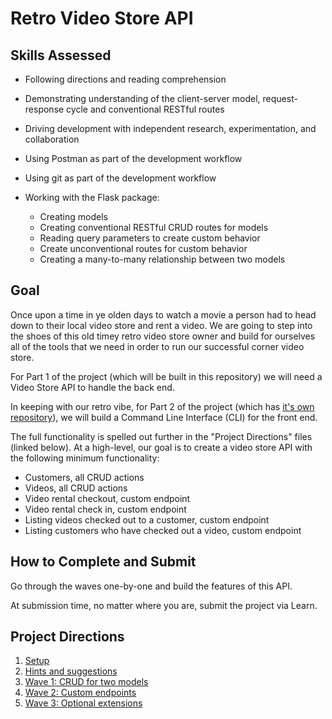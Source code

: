 # Retro Video Store API 

## Skills Assessed

- Following directions and reading comprehension
- Demonstrating understanding of the client-server model, request-response cycle and conventional RESTful routes
- Driving development with independent research, experimentation, and collaboration
- Using Postman as part of the development workflow
- Using git as part of the development workflow

- Working with the Flask package:
    - Creating models
    - Creating conventional RESTful CRUD routes for models
    - Reading query parameters to create custom behavior
    - Create unconventional routes for custom behavior
    - Creating a many-to-many relationship between two models

## Goal

Once upon a time in ye olden days to watch a movie a person had to head down to their local video store and rent a video.  We are going to step into the shoes of this old timey retro video store owner and build for ourselves all of the tools that we need in order to run our successful corner video store.  

For Part 1 of the project (which will be built in this repository) we will need a Video Store API to handle the back end. 

In keeping with our retro vibe, for Part 2 of the project (which has [it's own repository](https://github.com/AdaGold/video-store-cli)), we will build a Command Line Interface (CLI) for the front end.

The full functionality is spelled out further in the "Project Directions" files (linked below). At a high-level, our goal is to create a video store API with the following minimum functionality:
- Customers, all CRUD actions
- Videos, all CRUD actions
- Video rental checkout, custom endpoint
- Video rental check in, custom endpoint
- Listing videos checked out to a customer, custom endpoint
- Listing customers who have checked out a video, custom endpoint

## How to Complete and Submit

Go through the waves one-by-one and build the features of this API.

At submission time, no matter where you are, submit the project via Learn.

## Project Directions

1. [Setup](ada-project-docs/setup.md)
1. [Hints and suggestions](ada-project-docs/hints.md)
1. [Wave 1: CRUD for two models](ada-project-docs/wave_01.md)
1. [Wave 2: Custom endpoints](ada-project-docs/wave_02.md)
1. [Wave 3: Optional extensions](ada-project-docs/wave_03.md)
